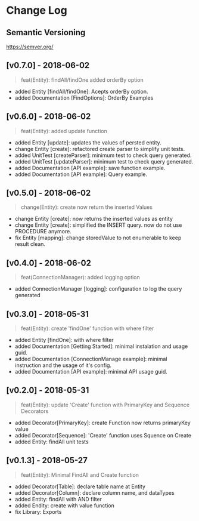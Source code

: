 # Change Log


## Semantic Versioning
https://semver.org/

## [v0.7.0] - 2018-06-02
> feat(Entity): findAll/findOne added orderBy option
- added Entity [findAll/findOne]: Acepts orderBy option.
- added Documentation [FindOptions]: OrderBy Examples

## [v0.6.0] - 2018-06-02
> feat(Entity): added update function
- added Entity [update]: updates the values of persted entity.
- change Entity [create]: refactored create parser to simplify unit tests.
- added UnitTest [createParser]: minimum test to check query generated.
- added UnitTest [updateParser]: minimum test to check query generated.
- added Documentation [API example]: save function example.
- added Documentation [API example]: Query example.

## [v0.5.0] - 2018-06-02
> change(Entity): create now return the inserted Values
- change Entity [create]: now returns the inserted values as entity
- change Entity [create]: simplified the INSERT query. now do not use PROCEDURE anymore.
- fix Entity [mapping]: change storedValue to not enumerable to keep result clean.

## [v0.4.0] - 2018-06-02
> feat(ConnectionManager): added logging option
- added ConnectionManager [logging]: configuration to log the query generated

## [v0.3.0] - 2018-05-31
> feat(Entity): create 'findOne' function with where filter
- added Entity [findOne]: with where filter
- added Documentation [Getting Started]: minimal instalation and usage guid.
- added Documentation [ConnectionManage example]: minimal instruction and the usage of it's config.
- added Documentation [API example]: minimal API usage guid.

## [v0.2.0] - 2018-05-31
> feat(Entity): update 'Create' function with PrimaryKey and Sequence Decorators
- added Decorator[PrimaryKey]: create Function now returns primaryKey value
- added Decorator[Sequence]: 'Create' function uses Squence on Create
- added Entity: findAll unit tests

## [v0.1.3] - 2018-05-27
> feat(Entity): Minimal FindAll and Create function 
- added Decorator[Table]: declare table name at Entity
- added Decorator[Column]: declare column name, and dataTypes
- added Entity: findAll with AND filter
- added Endity: create with value function
- fix Library: Exports

